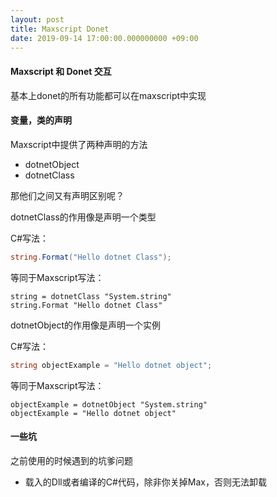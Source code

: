 ```yaml
---
layout: post
title: Maxscript Donet
date: 2019-09-14 17:00:00.000000000 +09:00
---
```


#### Maxscript 和 Donet 交互

基本上donet的所有功能都可以在maxscript中实现

#### 变量，类的声明

Maxscript中提供了两种声明的方法
* dotnetObject
* dotnetClass

那他们之间又有声明区别呢？

dotnetClass的作用像是声明一个类型

C#写法：
```C#
string.Format("Hello dotnet Class");
```
等同于Maxscript写法：
```Maxscript
string = dotnetClass "System.string"
string.Format "Hello dotnet Class"
```

dotnetObject的作用像是声明一个实例

C#写法：
```C#
string objectExample = "Hello dotnet object";
```
等同于Maxscript写法：
```Maxscript
objectExample = dotnetObject "System.string"
objectExample = "Hello dotnet object"
```

#### 一些坑

之前使用的时候遇到的坑爹问题
* 载入的Dll或者编译的C#代码，除非你关掉Max，否则无法卸载
